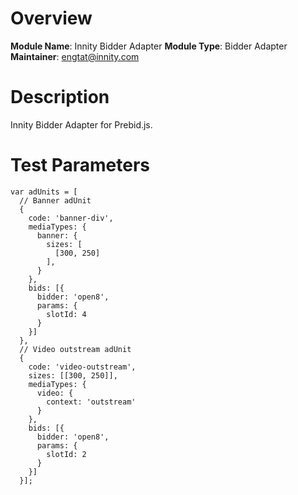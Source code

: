 # Overview

**Module Name**: Innity Bidder Adapter
**Module Type**: Bidder Adapter
**Maintainer**:  engtat@innity.com

 # Description

Innity Bidder Adapter for Prebid.js.

# Test Parameters
```
var adUnits = [
  // Banner adUnit
  {
    code: 'banner-div',
    mediaTypes: {
      banner: {
        sizes: [
          [300, 250]
        ],
      }
    },
    bids: [{
      bidder: 'open8',
      params: {
        slotId: 4
      }
    }]
  }, 
  // Video outstream adUnit 
  {
    code: 'video-outstream',
    sizes: [[300, 250]],
    mediaTypes: {
      video: {
        context: 'outstream'
      }
    },
    bids: [{
      bidder: 'open8',
      params: {
        slotId: 2
      }
    }]
  }];

```